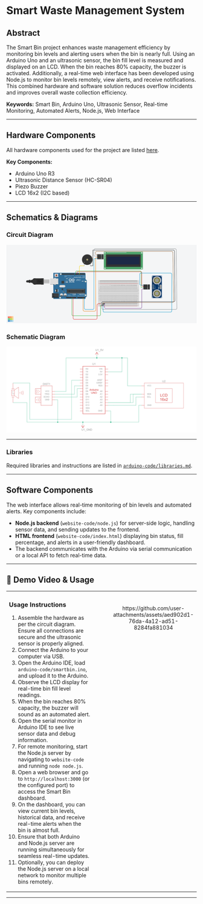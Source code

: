# Smart Waste Management System

## Abstract
The Smart Bin project enhances waste management efficiency by monitoring bin levels and alerting users when the bin is nearly full. Using an Arduino Uno and an ultrasonic sensor, the bin fill level is measured and displayed on an LCD. When the bin reaches 80% capacity, the buzzer is activated. Additionally, a real-time web interface has been developed using Node.js to monitor bin levels remotely, view alerts, and receive notifications. This combined hardware and software solution reduces overflow incidents and improves overall waste collection efficiency.

**Keywords:** Smart Bin, Arduino Uno, Ultrasonic Sensor, Real-time Monitoring, Automated Alerts, Node.js, Web Interface

---

## Hardware Components
All hardware components used for the project are listed [here](hardware/components-list.md).

**Key Components:**
- Arduino Uno R3
- Ultrasonic Distance Sensor (HC-SR04)
- Piezo Buzzer
- LCD 16x2 (I2C based)

---

## Schematics & Diagrams
### Circuit Diagram
![Circuit Diagram](hardware/circuit-diagram.png)

### Schematic Diagram
![Schematic Diagram](hardware/schematic-diagram.png)

---

### Libraries
Required libraries and instructions are listed in [`arduino-code/libraries.md`](arduino-code/libraries.md).

---

## Software Components
The web interface allows real-time monitoring of bin levels and automated alerts. Key components include:

- **Node.js backend** (`website-code/node.js`) for server-side logic, handling sensor data, and sending updates to the frontend.
- **HTML frontend** (`website-code/index.html`) displaying bin status, fill percentage, and alerts in a user-friendly dashboard.
- The backend communicates with the Arduino via serial communication or a local API to fetch real-time data.

---

## 🎥 Demo Video & Usage

<table>
<tr>

<td width="50%" valign="top" style="padding-right: 30px;">

### Usage Instructions
1. Assemble the hardware as per the circuit diagram. Ensure all connections are secure and the ultrasonic sensor is properly aligned.  
2. Connect the Arduino to your computer via USB.  
3. Open the Arduino IDE, load `arduino-code/smartbin.ino`, and upload it to the Arduino.  
4. Observe the LCD display for real-time bin fill level readings.  
5. When the bin reaches 80% capacity, the buzzer will sound as an automated alert.  
6. Open the serial monitor in Arduino IDE to see live sensor data and debug information.  
7. For remote monitoring, start the Node.js server by navigating to `website-code` and running `node node.js`.  
8. Open a web browser and go to `http://localhost:3000` (or the configured port) to access the Smart Bin dashboard.  
9. On the dashboard, you can view current bin levels, historical data, and receive real-time alerts when the bin is almost full.  
10. Ensure that both Arduino and Node.js server are running simultaneously for seamless real-time updates.  
11. Optionally, you can deploy the Node.js server on a local network to monitor multiple bins remotely.

</td>

<td width="50%" valign="top" style="padding-left: 30px;">

<div align="center">
<br>
<br>
https://github.com/user-attachments/assets/aed902d1-76da-4a12-ad51-8284fa881034
</div>

</td>

</tr>
</table>


---
